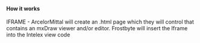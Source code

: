 #### How it works

IFRAME - ArcelorMittal will create an .html page which they will control that contains an mxDraw viewer and/or editor.  Frostbyte will insert the Iframe into the Intelex view code